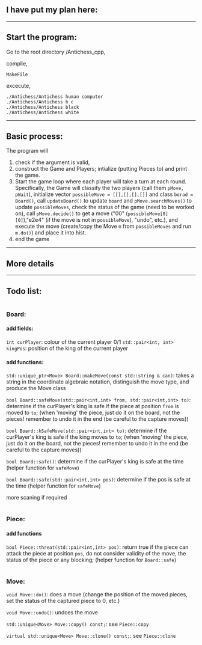 ## I have put my plan here:
---
## Start the program:

Go to the root directory /Antichess_cpp,

complie,

```
MakeFile
```

excecute,
```
./Antichess/Antichess human computer
./Antichess/Antichess h c
./Antichess/Antichess black
./Antichess/Antichess white
```

---
## Basic process:

The program will
1. check if the argument is valid,
2. construct the Game and Players; intialize (putting Pieces to) and print the game.
3. Start the game loop where 
each player will take a turn at each round. Specifically, the Game will classify the two players (call them ```pMove, pWait```), initialize vector ```possibleMove = [[],[],[],[]]``` and class ```borad = Board()```, call ```updateBoard()``` to update ```board``` and ```pMove.searchMoves()``` to update ```possibleMoves```, check the status of the game (need to be worked on), call ```pMove.decide()``` to get a move ("00" (```possibleMove[0][0]```),"e2e4" (if the move is not in ```possibleMove```), "undo", etc.), and execute the move (create/copy the Move ```m``` from ```possibleMoves``` and run ```m.do()```) and place it into hist.
4. end the game
---
## More details
---

## Todo list:
#
###  Board:

#### add fields:
```int curPlayer```: colour of the current player 0/1
```std::pair<int, int> kingPos```: position of the king of the current player

####  add functions:
```std::unique_ptr<Move> Board::makeMove(const std::string & can)```: takes a string in the coordinate algebraic notation, distinguish the move type, and produce the Move class

```bool Board::safeMove(std::pair<int,int> from, std::pair<int,int> to)```: determine if the curPlayer's king is safe if the piece at position ```from``` is moved to ```to```; (when 'moving' the piece, just do it on the board, not the pieces! remember to undo it in the end (be careful to the capture moves))

```bool Board::kSafeMove(std::pair<int,int> to)```: determine if the curPlayer's king is safe if the king moves to ```to```; (when 'moving' the piece, just do it on the board, not the pieces! remember to undo it in the end (be careful to the capture moves))

```bool Board::safe()```: determine if the curPlayer's king is safe at the time (helper function for ```safeMove```)

```bool Board::safe(std::pair<int,int> pos)```: determine if the pos is safe at the time (helper function for ```safeMove```)

more scaning if required

#

### Piece:
#### add functions
```bool Piece::threat(std::pair<int,int> pos)```: return true if the piece can attack the piece at position ```pos```, do not consider validity of the move, the status of the piece or any blocking; (helper function for ```Board::safe```)


#

### Move:
```void Move::do()```: does a move (change the position of  the moved pieces, set the status of the captured piece to 0, etc.)

```void Move::undo()```: undoes the move

```std::unique<Move> Move::copy() const;```: see ```Piece::copy```

```virtual std::unique<Move> Move::clone() const;```: see ```Piece::clone```



